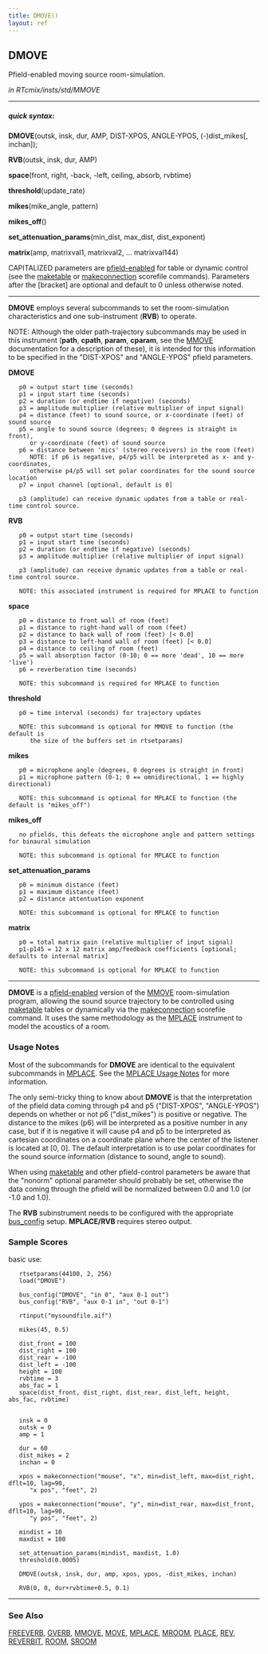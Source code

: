 ```yaml
---
title: DMOVE()
layout: ref
---
```


## DMOVE

Pfield-enabled moving source room-simulation.

*in RTcmix/insts/std/MMOVE*  
  

-----

##### quick syntax:

**DMOVE**(outsk, insk, dur, AMP, DIST-XPOS, ANGLE-YPOS,
(-)dist\_mikes\[, inchan\]);  
  
**RVB**(outsk, insk, dur, AMP)  
  
**space**(front, right, -back, -left, ceiling, absorb, rvbtime)  
  
**threshold**(update\_rate)  
  
**mikes**(mike\_angle, pattern)  
  
**mikes\_off**()  
  
**set\_attenuation\_params**(min\_dist, max\_dist, dist\_exponent)  
  
**matrix**(amp, matrixval1, matrixval2, ... matrixval144)

CAPITALIZED parameters are [pfield-enabled](pfield-enabled.html) for
table or dynamic control (see the
[maketable](../scorefile/maketable-2.html) or
[makeconnection](../scorefile/makeconnection-2.html) scorefile
commands). Parameters after the \[bracket\] are optional and default to
0 unless otherwise noted.

-----

  
**DMOVE** employs several subcommands to set the room-simulation
characteristics and one sub-instrument (**RVB**) to operate.

NOTE: Although the older path-trajectory subcommands may be used in this
instrument (**path**, **cpath**, **param**, **cparam**, see the
[MMOVE](MMOVE.html) documentation for a description of these), it is
intended for this information to be specified in the "DIST-XPOS" and
"ANGLE-YPOS" pfield parameters.  
  
  
<span id="DMOVE"></span> **DMOVE**  

``` 
   p0 = output start time (seconds)
   p1 = input start time (seconds)
   p2 = duration (or endtime if negative) (seconds)
   p3 = amplitude multiplier (relative multiplier of input signal)
   p4 = distance (feet) to sound source, or x-coordinate (feet) of sound source
   p5 = angle to sound source (degrees; 0 degrees is straight in front),
      or y-coordinate (feet) of sound source
   p6 = distance between 'mics' (stereo receivers) in the room (feet)
      NOTE: if p6 is negative, p4/p5 will be interpreted as x- and y- coordinates,
      otherwise p4/p5 will set polar coordinates for the sound source location
   p7 = input channel [optional, default is 0]

   p3 (amplitude) can receive dynamic updates from a table or real-time control source.
```

  
<span id="RVB"></span> **RVB**  

``` 
   p0 = output start time (seconds)
   p1 = input start time (seconds)
   p2 = duration (or endtime if negative) (seconds)
   p3 = amplitude multiplier (relative multiplier of input signal)

   p3 (amplitude) can receive dynamic updates from a table or real-time control source.

   NOTE: this associated instrument is required for MPLACE to function
```

  
<span id="space"></span> **space**  

``` 
   p0 = distance to front wall of room (feet)
   p1 = distance to right-hand wall of room (feet)
   p2 = distance to back wall of room (feet) [< 0.0]
   p3 = distance to left-hand wall of room (feet) [< 0.0]
   p4 = distance to ceiling of room (feet)
   p5 = wall absorption factor (0-10; 0 == more 'dead', 10 == more 'live')
   p6 = reverberation time (seconds)

   NOTE: this subcommand is required for MPLACE to function
```

  
<span id="threshold"></span>**threshold**  

``` 
   p0 = time interval (seconds) for trajectory updates

   NOTE: this subcommand is optional for MMOVE to function (the default is
      the size of the buffers set in rtsetparams)
```

  
<span id="mikes"></span> **mikes**  

``` 
   p0 = microphone angle (degrees, 0 degrees is straight in front)
   p1 = microphone pattern (0-1; 0 == omnidirectional, 1 == highly directional)

   NOTE: this subcommand is optional for MPLACE to function (the default is "mikes_off")
```

  
<span id="mikes_off"></span> **mikes\_off**  

``` 
   no pfields, this defeats the microphone angle and pattern settings for binaural simulation

   NOTE: this subcommand is optional for MPLACE to function
```

  
<span id="set_attenuation_params"></span> **set\_attenuation\_params**  

``` 
   p0 = minimum distance (feet)
   p1 = maximum distance (feet)
   p2 = distance attentuation exponent

   NOTE: this subcommand is optional for MPLACE to function
```

  
<span id="matrix"></span> **matrix**  

``` 
   p0 = total matrix gain (relative multiplier of input signal)
   p1-p145 = 12 x 12 matrix amp/feedback coefficients [optional; defaults to internal matrix]

   NOTE: this subcommand is optional for MPLACE to function
```

  

-----

  
**DMOVE** is a [pfield-enabled](pfield-enabled-2.html) version of the
[MMOVE](MMOVE.html) room-simulation program, allowing the sound source
trajectory to be controlled using
[maketable](../scorefile/maketable.html) tables or dynamically via the
[makeconnection](../scorefile/makeconnection.html) scorefile command. It
uses the same methodology as the [MPLACE](MPLACE.html) instrument to
model the acoustics of a room.

### Usage Notes

Most of the subcommands for **DMOVE** are identical to the equivalent
subcommands in [MPLACE](MPLACE.html). See the [MPLACE Usage
Notes](MPLACE.html#usage_notes) for more information.

The only semi-tricky thing to know about **DMOVE** is that the
interpretation of the pfield data coming through p4 and p5 ("DIST-XPOS",
"ANGLE-YPOS") depends on whether or not p6 ("dist\_mikes") is positive
or negative. The distance to the mikes (p6) will be interpreted as a
positive number in any case, but if it is negative it will cause p4 and
p5 to be interpreted as cartesian coordinates on a coordinate plane
where the center of the listener is located at \[0, 0\]. The default
interpretation is to use polar coordinates for the sound source
information (distance to sound, angle to sound).

When using [maketable](../scorefile/maketable.html) and other
pfield-control parameters be aware that the "nonorm" optional parameter
should probably be set, otherwise the data coming through the pfield
will be normalized between 0.0 and 1.0 (or -1.0 and 1.0).

The **RVB** subinstrument needs to be configured with the appropriate
[bus\_config](../scorefile/bus_config.html) setup. **MPLACE/RVB**
requires stereo output.

### Sample Scores

basic use:

``` 
   rtsetparams(44100, 2, 256)
   load("DMOVE")
   
   bus_config("DMOVE", "in 0", "aux 0-1 out")
   bus_config("RVB", "aux 0-1 in", "out 0-1")

   rtinput("mysoundfile.aif")
   
   mikes(45, 0.5)
   
   dist_front = 100
   dist_right = 100
   dist_rear = -100
   dist_left = -100
   height = 100
   rvbtime = 3
   abs_fac = 1
   space(dist_front, dist_right, dist_rear, dist_left, height, abs_fac, rvbtime)
   
   
   insk = 0
   outsk = 0
   amp = 1
   
   dur = 60
   dist_mikes = 2
   inchan = 0
   
   xpos = makeconnection("mouse", "x", min=dist_left, max=dist_right, dflt=10, lag=90,
      "x pos", "feet", 2)
   
   ypos = makeconnection("mouse", "y", min=dist_rear, max=dist_front, dflt=10, lag=90, 
      "y pos", "feet", 2)
   
   mindist = 10
   maxdist = 100
   
   set_attenuation_params(mindist, maxdist, 1.0)
   threshold(0.0005)
   
   DMOVE(outsk, insk, dur, amp, xpos, ypos, -dist_mikes, inchan)
   
   RVB(0, 0, dur+rvbtime+0.5, 0.1)
```

  

-----

### See Also

[FREEVERB](FREEVERB.html), [GVERB](GVERB.html), [MMOVE](MMOVE.html),
[MOVE](MOVE.html), [MPLACE](MPLACE.html), [MROOM](MROOM.html),
[PLACE](PLACE.html), [REV](REV.html), [REVERBIT](REVERBIT.html),
[ROOM](ROOM.html), [SROOM](SROOM.html)
